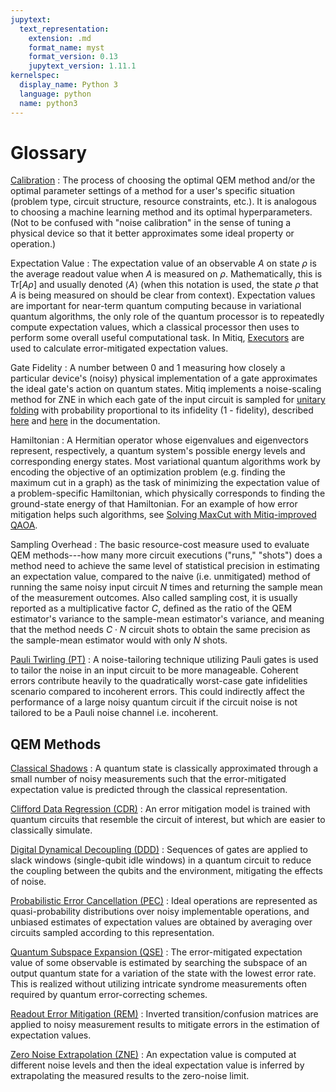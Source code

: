 ```yaml
---
jupytext:
  text_representation:
    extension: .md
    format_name: myst
    format_version: 0.13
    jupytext_version: 1.11.1
kernelspec:
  display_name: Python 3
  language: python
  name: python3
---
```


# Glossary

[Calibration](calibrators.md)
: The process of choosing
the optimal QEM method and/or the optimal parameter settings of a method for a user's specific situation
(problem type, circuit structure, resource constraints, etc.). It is analogous to choosing a machine learning method
and its optimal hyperparameters. (Not to be confused with "noise calibration" in the sense of
tuning a physical device so that it better approximates some ideal property or operation.)

Expectation Value
: The expectation value of an observable $A$ on state $\rho$ is the average
readout value when $A$ is measured on $\rho$. Mathematically, this is $\text{Tr}[A\rho]$ and usually denoted $\langle A \rangle$ (when this notation is used, the state $\rho$ that $A$ is being measured on should be clear from context). Expectation values are important
for near-term quantum computing because in variational quantum algorithms,
the only role of the quantum processor is to repeatedly compute expectation values, which a classical processor then uses to perform some overall useful computational task. In Mitiq, [Executors](executors.md) are used to calculate error-mitigated expectation values.

Gate Fidelity
: A number between 0 and 1 measuring how
closely a particular device's (noisy) physical implementation of a gate approximates the ideal gate's action on quantum states. Mitiq implements a noise-scaling method for ZNE in which each gate of the input circuit is sampled for [unitary folding](./zne-3-options.md#unitary-folding) with probability proportional to its infidelity (1 - fidelity), described [here](./zne-3-options.md#folding-gates-by-fidelity) and [here](https://mitiq.readthedocs.io/en/stable/apidoc.html#mitiq.zne.scaling.folding.fold_gates_at_random) in the documentation.

Hamiltonian
: A Hermitian operator whose eigenvalues and eigenvectors represent, respectively, a quantum system's possible energy levels and corresponding energy states. Most variational quantum algorithms work by encoding the objective of an optimization problem (e.g. finding the maximum cut in a graph) as the task of minimizing the expectation value of a problem-specific Hamiltonian, which physically corresponds to finding the ground-state energy of that Hamiltonian. For an example of how error mitigation helps such algorithms, see [Solving MaxCut with Mitiq-improved QAOA](../examples/maxcut-demo.md).

Sampling Overhead
: The basic resource-cost measure used to evaluate QEM methods---how many more circuit executions ("runs," "shots") does a method need to achieve the same level of statistical precision in estimating an expectation value, compared to
the naive (i.e. unmitigated) method of running the same noisy input circuit $N$ times and returning the
sample mean of the measurement outcomes. Also called sampling cost, it is usually reported as a multiplicative factor $C$, defined as the ratio of the QEM estimator's variance to the sample-mean estimator's variance, and meaning that
the method needs $C \cdot N$ circuit shots to obtain the same precision as the sample-mean estimator would with only $N$ shots.

[Pauli Twirling (PT)](pt.md)
: A noise-tailoring technique utilizing Pauli gates is used to tailor the noise in an input circuit to be more manageable. Coherent errors contribute heavily to the quadratically worst-case gate infidelities scenario compared to incoherent errors. This could indirectly affect the performance of a large noisy quantum circuit if the circuit noise is not tailored to be a Pauli noise channel i.e. incoherent. 


## QEM Methods

[Classical Shadows](shadows.md)
: A quantum state is classically approximated through a small number of noisy measurements such that the error-mitigated expectation value is predicted through the classical representation.  

[Clifford Data Regression (CDR)](cdr.md)
: An error mitigation model is
trained with quantum circuits that resemble the circuit of interest, but which are easier to classically simulate.

[Digital Dynamical Decoupling (DDD)](ddd.md)
: Sequences of gates are applied to slack windows (single-qubit idle windows) in a quantum circuit to reduce the coupling
between the qubits and the environment, mitigating the effects of noise.

[Probabilistic Error Cancellation (PEC)](pec.md)
: Ideal operations are represented as quasi-probability distributions over noisy implementable operations, and unbiased estimates of expectation values are obtained by averaging over circuits sampled according to this representation.

[Quantum Subspace Expansion (QSE)](qse.md)
: The error-mitigated expectation value of some observable is estimated by searching the subspace of an output quantum state for a variation of the state with the lowest error rate. This is realized without utilizing intricate syndrome measurements often required by quantum error-correcting schemes.  

[Readout Error Mitigation (REM)](rem.md)
: Inverted transition/confusion matrices are applied to noisy measurement results to mitigate errors in the estimation of expectation values.

[Zero Noise Extrapolation (ZNE)](zne.md)
: An expectation value is computed at different noise levels and then
the ideal expectation value is inferred by extrapolating the measured results to the zero-noise limit.
